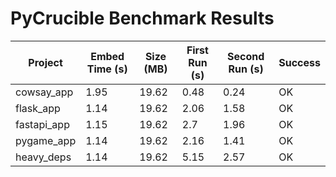# PyCrucible Benchmark Results

| Project | Embed Time (s) | Size (MB) | First Run (s) | Second Run (s) | Success |
|----------|----------------|-----------|---------------|----------------|----------|
| cowsay_app | 1.95 | 19.62 | 0.48 | 0.24 | OK |
| flask_app | 1.14 | 19.62 | 2.06 | 1.58 | OK |
| fastapi_app | 1.15 | 19.62 | 2.7 | 1.96 | OK |
| pygame_app | 1.14 | 19.62 | 2.16 | 1.41 | OK |
| heavy_deps | 1.14 | 19.62 | 5.15 | 2.57 | OK |